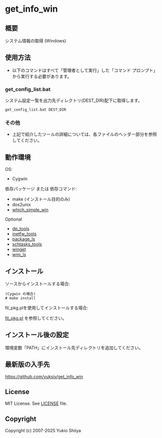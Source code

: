 # get_info_win

## 概要

システム情報の取得 (Windows)

## 使用方法

* 以下のコマンドはすべて「管理者として実行」した「コマンド プロンプト」から実行する必要があります。

### get_config_list.bat

システム設定一覧を出力先ディレクトリ(DEST_DIR)配下に取得します。

    get_config_list.bat DEST_DIR

### その他

* 上記で紹介したツールの詳細については、各ファイルのヘッダー部分を参照してください。

## 動作環境

OS:

* Cygwin

依存パッケージ または 依存コマンド:

* make (インストール目的のみ)
* dos2unix
* [which_simple_win](https://github.com/yuksiy/which_simple_win)

Optional

* [dp_tools](https://github.com/yuksiy/dp_tools)
* [inetfw_tools](https://github.com/yuksiy/inetfw_tools)
* [package_ls](https://github.com/yuksiy/package_ls)
* [schtasks_tools](https://github.com/yuksiy/schtasks_tools)
* [winget](https://docs.microsoft.com/en-us/windows/package-manager/winget/)
* [wmi_ls](https://github.com/yuksiy/wmi_ls)

## インストール

ソースからインストールする場合:

    (Cygwin の場合)
    # make install

fil_pkg.plを使用してインストールする場合:

[fil_pkg.pl](https://github.com/yuksiy/fil_tools_pl/blob/master/README.md#fil_pkgpl) を参照してください。

## インストール後の設定

環境変数「PATH」にインストール先ディレクトリを追加してください。

## 最新版の入手先

<https://github.com/yuksiy/get_info_win>

## License

MIT License. See [LICENSE](https://github.com/yuksiy/get_info_win/blob/master/LICENSE) file.

## Copyright

Copyright (c) 2007-2025 Yukio Shiiya
